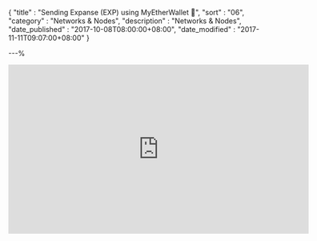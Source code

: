 {
"title"       : "Sending Expanse (EXP) using MyEtherWallet 🎥",
"sort"        : "06",
"category"    : "Networks & Nodes",
"description" : "Networks & Nodes",
"date_published" : "2017-10-08T08:00:00+08:00",
"date_modified"  : "2017-11-11T09:07:00+08:00"
}

---%




<div class="video__wrapper">
<iframe width="600" height="338" src="https://www.youtube.com/embed/2GDhVFTObq0" frameborder="0" allowfullscreen></iframe>
</div>
